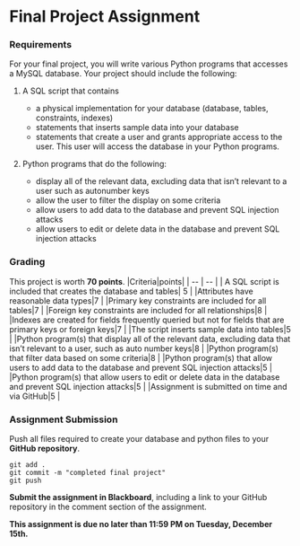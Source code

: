 # Final Project Assignment

### Requirements
For your final project, you will write various Python programs that accesses a MySQL database. Your project should include the following:

1. A SQL script that contains
    - a physical implementation for your database (database, tables, constraints, indexes)
    - statements that inserts sample data into your database
    - statements that create a user and grants appropriate access to the user.  This user will access the database in your Python programs.



3. Python programs that do the following:
    - display all of the relevant data, excluding data that isn’t relevant to a user such as autonumber keys
    - allow the user to filter the display on some criteria
    - allow users to add data to the database and prevent SQL injection attacks
    - allow users to edit or delete data in the database and prevent SQL injection attacks


### Grading
This project is worth **70 points**.
|Criteria|points|
| -- | -- |
| A SQL script is included that creates the database and tables| 5 |
|Attributes have reasonable data types|7 |
|Primary key constraints are included for all tables|7 |
|Foreign key constraints are included for all relationships|8 |
|Indexes are created for fields frequently queried but not for fields that are primary keys or foreign keys|7 |
|The script inserts sample data into tables|5 |
|Python program(s) that display all of the relevant data, excluding data that isn’t relevant to a user, such as auto number keys|8 |
|Python program(s) that filter data based on some criteria|8 |
|Python program(s) that allow users to add data to the database and prevent SQL injection attacks|5 |
|Python program(s) that allow users to edit or delete data in the database and prevent SQL injection attacks|5 |
|Assignment is submitted on time and via GitHub|5 |

### Assignment Submission

Push all files required to create your database and python files to your **GitHub repository**.

```
git add .
git commit -m "completed final project"
git push
```
**Submit the assignment in Blackboard**, including a link to your GitHub repository in the comment section of the assignment.

**This assignment is due no later than 11:59 PM on Tuesday, December 15th.**

